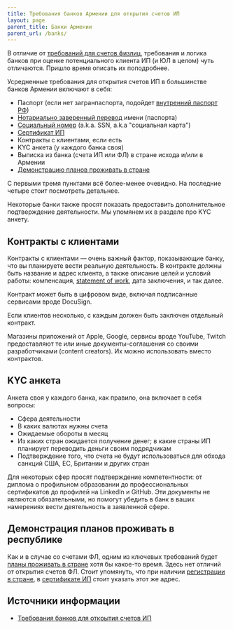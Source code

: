 ```yaml
---
title: Требования банков Армении для открытия счетов ИП
layout: page
parent_title: Банки Армении
parent_url: /banks/
---
```


В отличие от [требований для счетов физлиц](requirements-fl.md), требования и логика банков при оценке потенциального клиента ИП (и ЮЛ в целом) чуть отличаются. Пришло время описать их поподробнее.

Усредненные требования для открытия счетов ИП в большинстве банков Армении включают в себя:

- Паспорт (если нет загранпаспорта, подойдет [внутренний паспорт РФ](../migration.md#nopassport))
- [Нотариально заверенный перевод](../documents/passport-translation.md) имени (паспорта)
- [Социальный номер](../documents/social-number.md) (a.k.a. SSN, a.k.a "социальная карта")
- [Сертификат ИП](../business/ip-new.md)
- Контракты с клиентами, если есть
- KYC анкета (у каждого банка своя)
- Выписка из банка (счета ИП или ФЛ) в стране исхода и/или в Армении
- [Демонстрацию планов проживать в стране](proof-of-plans.md)

С первыми тремя пунктами всё более-менее очевидно. На последние четыре стоит посмотреть детальнее.

Некоторые банки также просят показать предоставить дополнительное подтверждение деятельности. Мы упомянем их в разделе про KYC анкету.

## Контракты с клиентами

Контракты с клиентами — очень важный фактор, показывающие банку, что вы планируете вести реальную деятельность. В контракте должны быть название и адрес клиента, а также описание целей и условий работы: компенсация, [statement of work](https://en.wikipedia.org/wiki/Statement_of_work), дата заключения, и так далее.

Контракт может быть в цифровом виде, включая подписанные сервисами вроде DocuSign.

Если клиентов несколько, с каждым должен быть заключен отдельный контракт.

Магазины приложений от Apple, Google, сервисы вроде YouTube, Twitch предоставляют те или иные документы-соглашения со своими разработчиками (content creators). Их можно использовать вместо контрактов.

## KYC анкета

Анкета своя у каждого банка, как правило, она включает в себя вопросы:

- Сфера деятельности
- В каких валютах нужны счета
- Ожидаемые обороты в месяц
- Из каких стран ожидается получение денег; в какие страны ИП планирует переводить деньги своим подрядчикам
- Подтверждение того, что счета не будут использоваться для обхода санкций США, ЕС, Британии и других стран

Для некоторых сфер просят подтверждение компетентности: от диплома о профильном образовании до профессиональных сертификатов до профилей на LinkedIn и GitHub. Эти документы не являются обязательными, но помогут убедить в банк в ваших намерениях вести деятельность в заявленной сфере.

## Демонстрация планов проживать в республике

Как и в случае со счетами ФЛ, одним из ключевых требований будет [планы проживать в стране](proof-of-plans.md) хотя бы какое-то время. Здесь нет отличий от открытия счетов ФЛ. Стоит упомянуть, что при наличии [регистрации в стране](../documents/registration.md), в [сертификате ИП](../business/ip-new.md) стоит указать этот же адрес.

## Источники информации

- [Требования банков для открытия счетов ИП](https://www.notion.so/16fc16efe88c43d08c952ea5535b7722)
